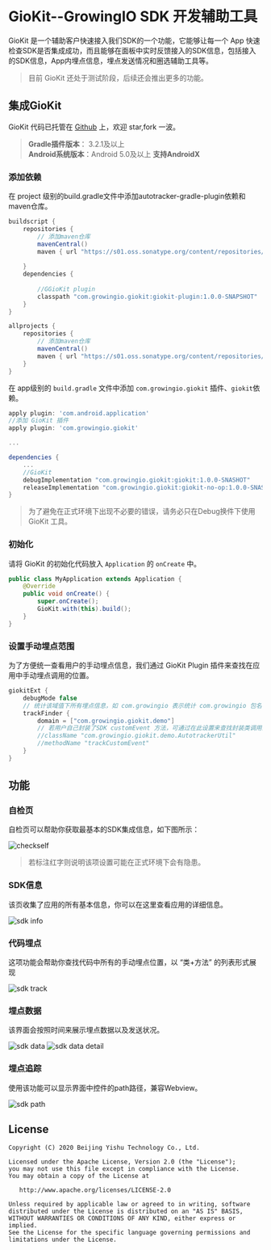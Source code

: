 GioKit--GrowingIO SDK 开发辅助工具
======
GioKit 是一个辅助客户快速接入我们SDK的一个功能，它能够让每一个 App 快速检查SDK是否集成成功，而且能够在面板中实时反馈接入的SDK信息，包括接入的SDK信息，App内埋点信息，埋点发送情况和圈选辅助工具等。

> 目前 GioKit 还处于测试阶段，后续还会推出更多的功能。


## 集成GioKit

GioKit 代码已托管在 [Github](https://github.com/growingio/giokit-android) 上，欢迎 star,fork 一波。

> **Gradle插件版本**： 3.2.1及以上  
> **Android系统版本**：Android 5.0及以上
> **支持AndroidX**

### 添加依赖
在 project 级别的build.gradle文件中添加autotracker-gradle-plugin依赖和maven仓库。

```groovy
buildscript {
    repositories {
        // 添加maven仓库
        mavenCentral()
        maven { url "https://s01.oss.sonatype.org/content/repositories/snapshots/" }
        
    }
    dependencies {
        
        //GGioKit plugin
        classpath "com.growingio.giokit:giokit-plugin:1.0.0-SNAPSHOT"
    }
}

allprojects {
    repositories {
        // 添加maven仓库
        mavenCentral()
        maven { url "https://s01.oss.sonatype.org/content/repositories/snapshots/" }
    }
}
```

在 app级别的 `build.gradle` 文件中添加 `com.growingio.giokit` 插件、`giokit`依赖。
```groovy
apply plugin: 'com.android.application'
//添加 GioKit 插件
apply plugin: 'com.growingio.giokit'

...

dependencies {
    ...
    //GioKit
    debugImplementation "com.growingio.giokit:giokit:1.0.0-SNASHOT"
    releaseImplementation "com.growingio.giokit:giokit-no-op:1.0.0-SNASHOT"
}

```
> 为了避免在正式环境下出现不必要的错误，请务必只在Debug换件下使用 GioKit 工具。

### 初始化
请将 GioKit 的初始化代码放入 `Application` 的 `onCreate` 中。

```java
public class MyApplication extends Application {
    @Override
    public void onCreate() {
        super.onCreate();
        GioKit.with(this).build();
    }
}
```

### 设置手动埋点范围
为了方便统一查看用户的手动埋点信息，我们通过 GioKit Plugin 插件来查找在应用中手动埋点调用的位置。

```groovy
giokitExt {
    debugMode false
    // 统计该域值下所有埋点信息，如 com.growingio 表示统计 com.growingio 包名下的埋点代码
    trackFinder {
        domain = ["com.growingio.giokit.demo"]
        // 若用户自己封装了SDK customEvent 方法，可通过在此设置来查找封装类调用的代码
        //className "com.growingio.giokit.demo.AutotrackerUtil"
        //methodName "trackCustomEvent"
    }
}
```

## 功能

### 自检页
自检页可以帮助你获取最基本的SDK集成信息，如下图所示：

![checkself](https://github.com/growingio/giokit-android/blob/master/ScreenShot/checkself.jpg?raw=true)

> 若标注红字则说明该项设置可能在正式环境下会有隐患。

### SDK信息
该页收集了应用的所有基本信息，你可以在这里查看应用的详细信息。

![sdk info](https://github.com/growingio/giokit-android/blob/master/ScreenShot/sdkinfo.jpg?raw=true)

### 代码埋点
这项功能会帮助你查找代码中所有的手动埋点位置，以 “类+方法” 的列表形式展现

![sdk track](https://github.com/growingio/giokit-android/blob/master/ScreenShot/sdktrack.jpg?raw=true)

### 埋点数据
该界面会按照时间来展示埋点数据以及发送状况。

![sdk data](https://github.com/growingio/giokit-android/blob/master/ScreenShot/sdkdata.jpg?raw=true)
![sdk data detail](https://github.com/growingio/giokit-android/blob/master/ScreenShot/datadetail.jpg?raw=true)

### 埋点追踪
使用该功能可以显示界面中控件的path路径，兼容Webview。

![sdk path](https://github.com/growingio/giokit-android/blob/master/ScreenShot/circler.jpg?raw=true)


## License
```
Copyright (C) 2020 Beijing Yishu Technology Co., Ltd.

Licensed under the Apache License, Version 2.0 (the "License");
you may not use this file except in compliance with the License.
You may obtain a copy of the License at

   http://www.apache.org/licenses/LICENSE-2.0

Unless required by applicable law or agreed to in writing, software
distributed under the License is distributed on an "AS IS" BASIS,
WITHOUT WARRANTIES OR CONDITIONS OF ANY KIND, either express or implied.
See the License for the specific language governing permissions and
limitations under the License.
```
